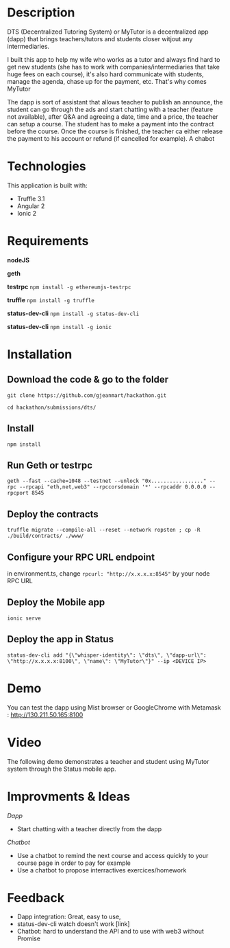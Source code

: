 # Description
DTS (Decentralized Tutoring System) or MyTutor is a decentralized app (dapp) that brings teachers/tutors and students closer witjout any intermediaries.

I built this app to help my wife who works as a tutor and always find hard to get new students (she has to work with companies/intermediaries that take huge fees on each course), it's also hard communicate with students, manage the agenda, chase up for the payment, etc.
That's why comes MyTutor

The dapp is sort of assistant that allows teacher to publish an announce, the student can go through the ads and start chatting with a teacher (feature not available), after Q&A and agreeing a date, time and a price, the teacher can setup a course.
The student has to make a payment into the contract before the course.
Once the course is finished, the teacher ca either release the payment to his account or refund (if cancelled for example).
A chabot


# Technologies
This application is built with:
- Truffle 3.1
- Angular 2
- Ionic 2


# Requirements

**nodeJS**

**geth**

**testrpc** 
`npm install -g ethereumjs-testrpc`

**truffle** 
`npm install -g truffle`

**status-dev-cli** 
`npm install -g status-dev-cli`

**status-dev-cli** 
`npm install -g ionic`


# Installation

## Download the code & go to the folder
```
git clone https://github.com/gjeanmart/hackathon.git

cd hackathon/submissions/dts/
```


## Install
`npm install`


## Run Geth or testrpc
`geth --fast --cache=1048 --testnet --unlock "0x................." --rpc --rpcapi "eth,net,web3" --rpccorsdomain '*' --rpcaddr 0.0.0.0 --rpcport 8545`


## Deploy the contracts
`truffle migrate --compile-all --reset --network ropsten ; cp -R ./build/contracts/ ./www/`


## Configure your RPC URL endpoint
in environment.ts, change `rpcurl: "http://x.x.x.x:8545"` by your node RPC URL


## Deploy the Mobile app
`ionic serve`


## Deploy the app in Status
`status-dev-cli add "{\"whisper-identity\": \"dts\", \"dapp-url\": \"http://x.x.x.x:8100\", \"name\": \"MyTutor\"}" --ip <DEVICE IP>`


# Demo
You can test the dapp using Mist browser or GoogleChrome with Metamask : http://130.211.50.165:8100


# Video
The following demo demonstrates a teacher and student using MyTutor system through the Status mobile app.
<link>


# Improvments & Ideas
*Dapp*
- Start chatting with a teacher directly from the dapp

*Chatbot*
- Use a chatbot to remind the next course and access quickly to your course page in order to pay for example
- Use a chatbot to propose interractives exercices/homework


# Feedback
- Dapp integration: Great, easy to use,
- status-dev-cli watch doesn't work [link]
- Chatbot: hard to understand the API and to use with web3 without Promise




